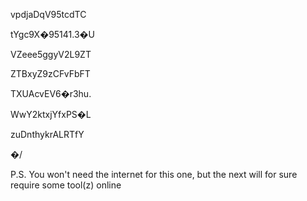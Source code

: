 vpdjaDqV95tcdTC

tYgc9X�95141.3�U

VZeee5ggyV2L9ZT

ZTBxyZ9zCFvFbFT

TXUAcvEV6�r3hu.

WwY2ktxjYfxPS�L

zuDnthykrALRTfY

�/

P.S.
You won't need the internet for this one, but the next will for sure require some tool(z) online

